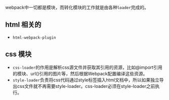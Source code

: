  webpack中一切都是模块，而转化模块的工作就是由各种`loader`完成的。

## html 相关的
- `html-webpack-plugin`

## css 模块
- `css-loader`的作用是解析css源文件并获取其引用的资源，比如@import引用的模块、url()引用的图片等，然后根据Webpack配置编译这些资源。
- `style-loader`负责将css代码通过style标签插入html文档中，所以如果独立导出css文件就不再需要style-loader。css-loader必须在style-loader之前执行。


